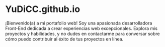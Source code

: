 # YuDiCC.github.io
¡Bienvenido(a) a mi portafolio web! Soy una apasionada desarrolladora Front-End dedicada a crear experiencias web excepcionales. Explora mis proyectos y habilidades, y no dudes en contactarme para conversar sobre cómo puedo contribuir al éxito de tus proyectos en línea.
